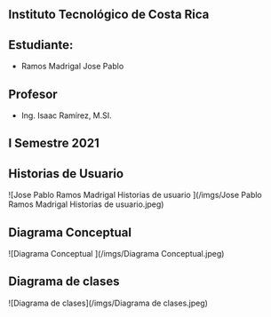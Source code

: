 ## Instituto Tecnológico de Costa Rica

## Estudiante:
* Ramos Madrigal Jose Pablo

## Profesor
* Ing. Isaac Ramírez, M.SI.

## I Semestre 2021

## Historias de Usuario
![Jose Pablo Ramos Madrigal Historias de usuario ](/imgs/Jose Pablo Ramos Madrigal Historias de usuario.jpeg)

## Diagrama Conceptual
![Diagrama Conceptual ](/imgs/Diagrama Conceptual.jpeg)

## Diagrama de clases
![Diagrama de clases](/imgs/Diagrama de clases.jpeg)